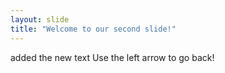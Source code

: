 ```yaml
---
layout: slide
title: "Welcome to our second slide!"
---
```

added the new text
Use the left arrow to go back!
